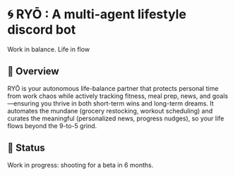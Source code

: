 # 🌀 RYŌ : A multi-agent lifestyle discord bot 

Work in balance. Life in flow

## 🧠 Overview
RYŌ is your autonomous life-balance partner that protects personal time from work chaos while actively tracking fitness, meal prep, news, and goals—ensuring you thrive in both short-term wins and long-term dreams. It automates the mundane (grocery restocking, workout scheduling) and curates the meaningful (personalized news, progress nudges), so your life flows beyond the 9-to-5 grind.


## 🚀 Status
Work in progress: shooting for a beta in 6 months.

